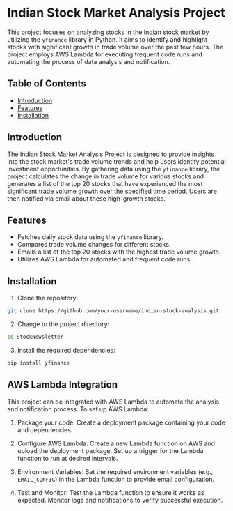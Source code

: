# Indian Stock Market Analysis Project

This project focuses on analyzing stocks in the Indian stock market by utilizing the `yfinance` library in Python. It aims to identify and highlight stocks with significant growth in trade volume over the past few hours. The project employs AWS Lambda for executing frequent code runs and automating the process of data analysis and notification.

## Table of Contents

- [Introduction](#introduction)
- [Features](#features)
- [Installation](#installation)


## Introduction

The Indian Stock Market Analysis Project is designed to provide insights into the stock market's trade volume trends and help users identify potential investment opportunities. By gathering data using the `yfinance` library, the project calculates the change in trade volume for various stocks and generates a list of the top 20 stocks that have experienced the most significant trade volume growth over the specified time period. Users are then notified via email about these high-growth stocks.

## Features

- Fetches daily stock data using the `yfinance` library.
- Compares trade volume changes for different stocks.
- Emails a list of the top 20 stocks with the highest trade volume growth.
- Utilizes AWS Lambda for automated and frequent code runs.

## Installation

1. Clone the repository:

```bash
git clone https://github.com/your-username/indian-stock-analysis.git
```

2. Change to the project directory:

```bash
cd StockNewsletter
```

3. Install the required dependencies:

```bash
pip install yfinance
```


## AWS Lambda Integration

This project can be integrated with AWS Lambda to automate the analysis and notification process. To set up AWS Lambda:

1. Package your code: Create a deployment package containing your code and dependencies.

2. Configure AWS Lambda: Create a new Lambda function on AWS and upload the deployment package. Set up a trigger for the Lambda function to run at desired intervals.

3. Environment Variables: Set the required environment variables (e.g., `EMAIL_CONFIG`) in the Lambda function to provide email configuration.

4. Test and Monitor: Test the Lambda function to ensure it works as expected. Monitor logs and notifications to verify successful execution.
